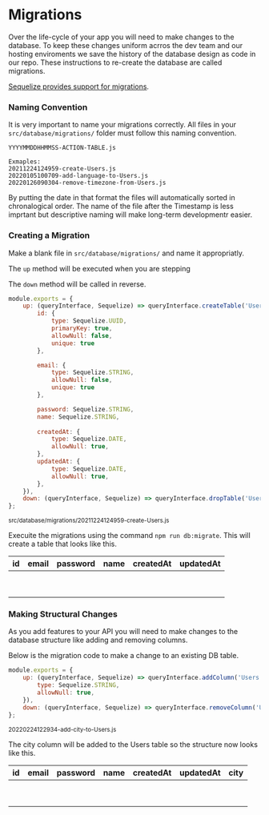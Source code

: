 # Migrations
Over the life-cycle of your app you will need to make changes to the database. To keep these changes uniform acrros the dev team and our hosting enviroments we save the history of the database design as code in our repo. These instructions to re-create the database are called migrations.

[Sequelize provides support for migrations](https://sequelize.org/master/manual/migrations.html).


### Naming Convention
It is very important to name your migrations correctly. All files in your `src/database/migrations/` folder must follow this naming convention.

```
YYYYMMDDHHMMSS-ACTION-TABLE.js

Exmaples:
20211224124959-create-Users.js
20220105100709-add-language-to-Users.js
20220126090304-remove-timezone-from-Users.js
```

By putting the date in that format the files will automatically sorted in chronalogical order. The name of the file after the Timestamp is less imprtant but descriptive naming will make long-term developmentr easier.

### Creating a Migration
Make a blank file in `src/database/migrations/` and name it appropriatly.

The `up` method will be executed when you are stepping 

The `down` method will be called in reverse.


```js
module.exports = {
    up: (queryInterface, Sequelize) => queryInterface.createTable('Users', {
        id: {
            type: Sequelize.UUID,
            primaryKey: true,
            allowNull: false,
            unique: true
        },

        email: {
            type: Sequelize.STRING,
            allowNull: false,
            unique: true
        },

        password: Sequelize.STRING,
        name: Sequelize.STRING,           
    
        createdAt: {
            type: Sequelize.DATE,
            allowNull: true,
        },
        updatedAt: {
            type: Sequelize.DATE,
            allowNull: true,
        },
    }),
    down: (queryInterface, Sequelize) => queryInterface.dropTable('Users'),
};
```
<small>src/database/migrations/20211224124959-create-Users.js</small>

Execuite the migrations using the command `npm run db:migrate`. This will create a table that looks like this.

| id | email | password | name | createdAt | updatedAt |
| ------ | - | - | - | - | - |
| &nbsp; |   |   |   |   |   |
| &nbsp; |   |   |   |   |   |

### Making Structural Changes
As you add features to your API you will need to make changes to the database structure like adding and removing columns.

Below is the migration code to make a change to an existing DB table.

```js
module.exports = {
    up: (queryInterface, Sequelize) => queryInterface.addColumn('Users', 'city', {
        type: Sequelize.STRING,
        allowNull: true,
    }),
    down: (queryInterface, Sequelize) => queryInterface.removeColumn('Users', 'city'),
};
```
<small>20220224122934-add-city-to-Users.js</small>

The city column will be added to the Users table so the structure now looks like this.

| id | email | password | name | createdAt | updatedAt | city |
| ------ | - | - | - | - | - | - |
| &nbsp; |   |   |   |   |   |   |
| &nbsp; |   |   |   |   |   |   |

